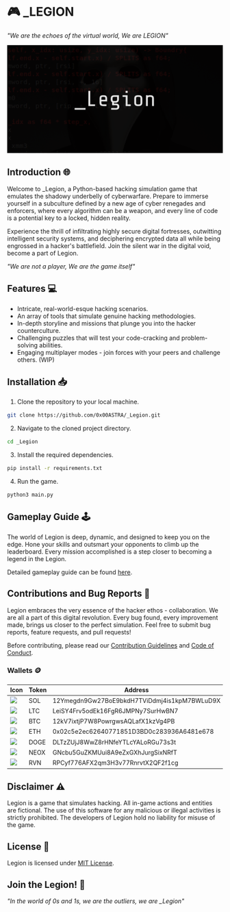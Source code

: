# 🎮 _LEGION

_"We are the echoes of the virtual world, We are LEGION"_

![Game Banner](./_Legion_banner.png)

## Introduction 🌐

Welcome to _Legion, a Python-based hacking simulation game that emulates the shadowy underbelly of cyberwarfare. Prepare to immerse yourself in a subculture defined by a new age of cyber renegades and enforcers, where every algorithm can be a weapon, and every line of code is a potential key to a locked, hidden reality. 

Experience the thrill of infiltrating highly secure digital fortresses, outwitting intelligent security systems, and deciphering encrypted data all while being engrossed in a hacker's battlefield. Join the silent war in the digital void, become a part of Legion.

_"We are not a player, We are the game itself"_

## Features 💻

* Intricate, real-world-esque hacking scenarios.
* An array of tools that simulate genuine hacking methodologies.
* In-depth storyline and missions that plunge you into the hacker counterculture.
* Challenging puzzles that will test your code-cracking and problem-solving abilities.
* Engaging multiplayer modes - join forces with your peers and challenge others. (WIP)

## Installation 📥

1. Clone the repository to your local machine.

```bash
git clone https://github.com/0x00ASTRA/_Legion.git
```

2. Navigate to the cloned project directory.

```bash
cd _Legion
```

3. Install the required dependencies.

```bash
pip install -r requirements.txt
```

4. Run the game.

```bash
python3 main.py
```

## Gameplay Guide 🕹️

The world of Legion is deep, dynamic, and designed to keep you on the edge. Hone your skills and outsmart your opponents to climb up the leaderboard. Every mission accomplished is a step closer to becoming a legend in the Legion.

Detailed gameplay guide can be found [here](link-to-the-guide).

## Contributions and Bug Reports 🤝

Legion embraces the very essence of the hacker ethos - collaboration. We are all a part of this digital revolution. Every bug found, every improvement made, brings us closer to the perfect simulation. Feel free to submit bug reports, feature requests, and pull requests!

Before contributing, please read our [Contribution Guidelines](link-to-guidelines) and [Code of Conduct](link-to-conduct).

### Wallets 🪙
| Icon | Token | Address                                      |
|------| ----- | -------------------------------------------- |
| <img src="https://github.com/0x00ASTRA/imgs/crypto/SOL.png" width=30> | SOL   | 12Ymegdn9Gw27BoE9bkdH7TViDdmj4is1kpM7BWLuD9X |
| <img src="https://github.com/0x00ASTRA/imgs/crypto/LTC.png" width=30> | LTC   | LeiSY4Frv5odEk16FgR6JMPNy7SurHwBN7           |
| <img src="https://github.com/0x00ASTRA/imgs/crypto/BTC.png" width=30> | BTC   | 12kV7ixtjP7W8PowrgwsAQLafX1kzVg4PB           |
| <img src="https://github.com/0x00ASTRA/imgs/crypto/ETH.png" width=30> | ETH   | 0x02c5e2ec62640771851D3BD0c283936A6481e678   |
| <img src="public/DOGE.png" width=30> | DOGE  | DLTzZUjJ8WwZ8rHNfeYTLcYALoRGu73s3t           |
| <img src="https://github.com/0x00ASTRA/imgs/crypto/NEOX.png" width=30> | NEOX  | GNcbu5GuZKMUui8A9eZxGXhJurgSixNRfT           |
| <img src="https://github.com/0x00ASTRA/imgs/crypto/RVN.png" width=30> | RVN   | RPCyf776AFX2qm3H3v77RnrvtX2QF2f1cg |


## Disclaimer ⚠️

Legion is a game that simulates hacking. All in-game actions and entities are fictional. The use of this software for any malicious or illegal activities is strictly prohibited. The developers of Legion hold no liability for misuse of the game.

## License 📄

Legion is licensed under [MIT License](link-to-license).

## Join the Legion! 🦾

*"In the world of 0s and 1s, we are the outliers, we are _Legion"*

